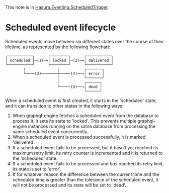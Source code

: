 This note is in [Hasura.Eventing.ScheduledTrigger](https://github.com/hasura/graphql-engine/blob/master/server/src-lib/Hasura/Eventing/ScheduledTrigger.hs#L466).

# Scheduled event lifecycle

Scheduled events move between six different states over the course of their
lifetime, as represented by the following flowchart:

    ┌───────────┐      ┌────────┐      ┌───────────┐
    │ scheduled │─(1)─→│ locked │─(2)─→│ delivered │
    └───────────┘      └────────┘      └───────────┘
            ↑              │           ┌───────┐
            └────(3)───────┼─────(4)──→│ error │
                           │           └───────┘
                           │           ┌──────┐
                           └─────(5)──→│ dead │
                                       └──────┘

When a scheduled event is first created, it starts in the 'scheduled' state,
and it can transition to other states in the following ways:
  1. When graphql-engine fetches a scheduled event from the database to process
     it, it sets its state to 'locked'. This prevents multiple graphql-engine
     instances running on the same database from processing the same
     scheduled event concurrently.
  2. When a scheduled event is processed successfully, it is marked 'delivered'.
  3. If a scheduled event fails to be processed, but it hasn’t yet reached
     its maximum retry limit, its retry counter is incremented and
     it is returned to the 'scheduled' state.
  4. If a scheduled event fails to be processed and *has* reached its
     retry limit, its state is set to 'error'.
  5. If for whatever reason the difference between the current time and the
     scheduled time is greater than the tolerance of the scheduled event, it
     will not be processed and its state will be set to 'dead'.

